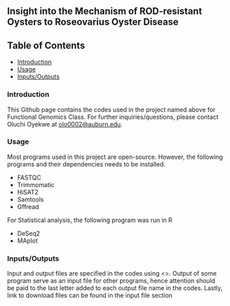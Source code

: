 ## Insight into the Mechanism of ROD-resistant Oysters to Roseovarius Oyster Disease ##

## Table of Contents

   * [Introduction](#introduction)
   * [Usage](#usage)
   * [Inputs/Outputs](#Inputs/Outputs)
   
 ### Introduction ###
 
 This Github page contains the codes used in the project named above for Functional Genomics Class. 
 For further inquiries/questions, please contact Oluchi Oyekwe at olo0002@auburn.edu.
 
 ### Usage ### 
 
 Most programs used in this project are open-source. However, the following programs and their dependencies needs to be installed.
 
 + FASTQC        
 + Trimmomatic    
 + HiSAT2         
 + Samtools       
 + Gffread 

For Statistical analysis, the following program was run in R

 + DeSeq2
 + MAplot
 
 ### Inputs/Outputs ###
 
 Input and output files are specified in the codes using <>. Output of some program serve as an input file for other programs, hence attention should be paid to the last letter added to each output file name in the codes. Lastly, link to download files can be found in the input file section
 

